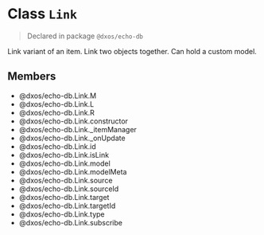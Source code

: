 # Class `Link`
> Declared in package `@dxos/echo-db`

Link variant of an item. Link two objects together. Can hold a custom model.

## Members
- @dxos/echo-db.Link.M
- @dxos/echo-db.Link.L
- @dxos/echo-db.Link.R
- @dxos/echo-db.Link.constructor
- @dxos/echo-db.Link._itemManager
- @dxos/echo-db.Link._onUpdate
- @dxos/echo-db.Link.id
- @dxos/echo-db.Link.isLink
- @dxos/echo-db.Link.model
- @dxos/echo-db.Link.modelMeta
- @dxos/echo-db.Link.source
- @dxos/echo-db.Link.sourceId
- @dxos/echo-db.Link.target
- @dxos/echo-db.Link.targetId
- @dxos/echo-db.Link.type
- @dxos/echo-db.Link.subscribe
